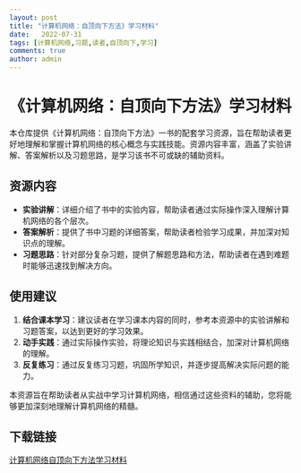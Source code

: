 ```yaml
---
layout: post
title: "计算机网络：自顶向下方法》学习材料"
date:   2022-07-31
tags: [计算机网络,习题,读者,自顶向下,学习]
comments: true
author: admin
---
```

# 《计算机网络：自顶向下方法》学习材料

本仓库提供《计算机网络：自顶向下方法》一书的配套学习资源，旨在帮助读者更好地理解和掌握计算机网络的核心概念与实践技能。资源内容丰富，涵盖了实验讲解、答案解析以及习题思路，是学习该书不可或缺的辅助资料。

## 资源内容

- **实验讲解**：详细介绍了书中的实验内容，帮助读者通过实际操作深入理解计算机网络的各个层次。
- **答案解析**：提供了书中习题的详细答案，帮助读者检验学习成果，并加深对知识点的理解。
- **习题思路**：针对部分复杂习题，提供了解题思路和方法，帮助读者在遇到难题时能够迅速找到解决方向。

## 使用建议

1. **结合课本学习**：建议读者在学习课本内容的同时，参考本资源中的实验讲解和习题答案，以达到更好的学习效果。
2. **动手实践**：通过实际操作实验，将理论知识与实践相结合，加深对计算机网络的理解。
3. **反复练习**：通过反复练习习题，巩固所学知识，并逐步提高解决实际问题的能力。

本资源旨在帮助读者从实战中学习计算机网络，相信通过这些资料的辅助，您将能够更加深刻地理解计算机网络的精髓。

## 下载链接

[计算机网络自顶向下方法学习材料](https://pan.quark.cn/s/e3a47b617a89)